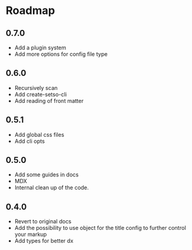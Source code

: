 # Roadmap

## 0.7.0

- Add a plugin system
- Add more options for config file type

## 0.6.0

- Recursively scan
- Add create-setso-cli
- Add reading of front matter

## 0.5.1

- Add global css files
- Add cli opts

## 0.5.0

- Add some guides in docs
- MDX
- Internal clean up of the code.

## 0.4.0

- Revert to original docs
- Add the possibility to use object for the title config to further control your markup
- Add types for better dx
